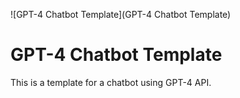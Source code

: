 ![GPT-4 Chatbot Template](GPT-4 Chatbot Template)

# GPT-4 Chatbot Template

This is a template for a chatbot using GPT-4 API.